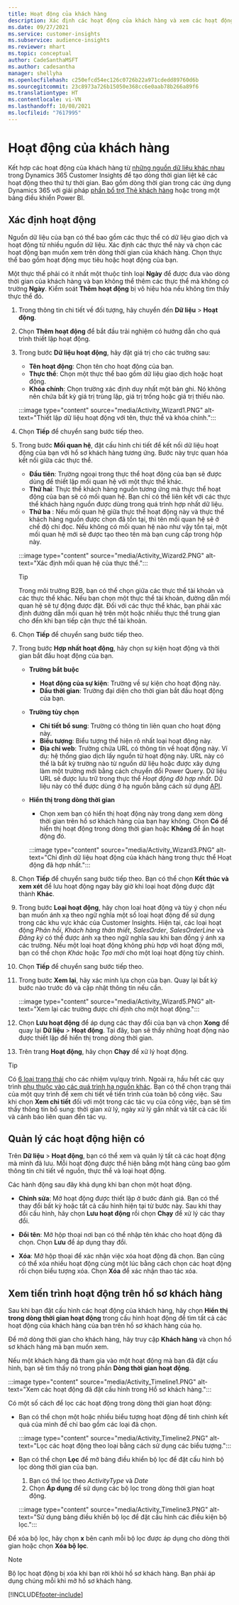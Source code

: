 ```yaml
---
title: Hoạt động của khách hàng
description: Xác định các hoạt động của khách hàng và xem các hoạt động đó theo dòng thời gian trên hồ sơ khách hàng.
ms.date: 09/27/2021
ms.service: customer-insights
ms.subservice: audience-insights
ms.reviewer: mhart
ms.topic: conceptual
author: CadeSanthaMSFT
ms.author: cadesantha
manager: shellyha
ms.openlocfilehash: c250efcd54ec126c0726b22a971cdedd89760d6b
ms.sourcegitcommit: 23c8973a726b15050e368cc6e0aab78b266a89f6
ms.translationtype: HT
ms.contentlocale: vi-VN
ms.lasthandoff: 10/08/2021
ms.locfileid: "7617995"
---
```

# <a name="customer-activities"></a>Hoạt động của khách hàng

Kết hợp các hoạt động của khách hàng từ [những nguồn dữ liệu khác nhau](data-sources.md) trong Dynamics 365 Customer Insights để tạo dòng thời gian liệt kê các hoạt động theo thứ tự thời gian. Bao gồm dòng thời gian trong các ứng dụng Dynamics 365 với giải pháp [phần bổ trợ Thẻ khách hàng](customer-card-add-in.md) hoặc trong một bảng điều khiển Power BI.

## <a name="define-an-activity"></a>Xác định hoạt động

Nguồn dữ liệu của bạn có thể bao gồm các thực thể có dữ liệu giao dịch và hoạt động từ nhiều nguồn dữ liệu. Xác định các thực thể này và chọn các hoạt động bạn muốn xem trên dòng thời gian của khách hàng. Chọn thực thể bao gồm hoạt động mục tiêu hoặc hoạt động của bạn.

Một thực thể phải có ít nhất một thuộc tính loại **Ngày** để được đưa vào dòng thời gian của khách hàng và bạn không thể thêm các thực thể mà không có trường **Ngày**. Kiểm soát **Thêm hoạt động** bị vô hiệu hóa nếu không tìm thấy thực thể đó.

1. Trong thông tin chi tiết về đối tượng, hãy chuyển đến **Dữ liệu** > **Hoạt động**.

1. Chọn **Thêm hoạt động** để bắt đầu trải nghiệm có hướng dẫn cho quá trình thiết lập hoạt động.

1. Trong bước **Dữ liệu hoạt động**, hãy đặt giá trị cho các trường sau:

   - **Tên hoạt động**: Chọn tên cho hoạt động của bạn.
   - **Thực thể**: Chọn một thực thể bao gồm dữ liệu giao dịch hoặc hoạt động.
   - **Khóa chính**: Chọn trường xác định duy nhất một bản ghi. Nó không nên chứa bất kỳ giá trị trùng lặp, giá trị trống hoặc giá trị thiếu nào.

   :::image type="content" source="media/Activity_Wizard1.PNG" alt-text="Thiết lập dữ liệu hoạt động với tên, thực thể và khóa chính.":::

1. Chọn **Tiếp** để chuyển sang bước tiếp theo.

1. Trong bước **Mối quan hệ**, đặt cấu hình chi tiết để kết nối dữ liệu hoạt động của bạn với hồ sơ khách hàng tương ứng. Bước này trực quan hóa kết nối giữa các thực thể.  

   - **Đầu tiên**: Trường ngoại trong thực thể hoạt động của bạn sẽ được dùng để thiết lập mối quan hệ với một thực thể khác.
   - **Thứ hai**: Thực thể khách hàng nguồn tương ứng mà thực thể hoạt động của bạn sẽ có mối quan hệ. Bạn chỉ có thể liên kết với các thực thể khách hàng nguồn được dùng trong quá trình hợp nhất dữ liệu.
   - **Thứ ba** : Nếu mối quan hệ giữa thực thể hoạt động này và thực thể khách hàng nguồn được chọn đã tồn tại, thì tên mối quan hệ sẽ ở chế độ chỉ đọc. Nếu không có mối quan hệ nào như vậy tồn tại, một mối quan hệ mới sẽ được tạo theo tên mà bạn cung cấp trong hộp này.

   :::image type="content" source="media/Activity_Wizard2.PNG" alt-text="Xác định mối quan hệ của thực thể.":::

   > [!TIP]
   > Trong môi trường B2B, bạn có thể chọn giữa các thực thể tài khoản và các thực thể khác. Nếu bạn chọn một thực thể tài khoản, đường dẫn mối quan hệ sẽ tự động được đặt. Đối với các thực thể khác, bạn phải xác định đường dẫn mối quan hệ trên một hoặc nhiều thực thể trung gian cho đến khi bạn tiếp cận thực thể tài khoản.

1. Chọn **Tiếp** để chuyển sang bước tiếp theo. 

1. Trong bước **Hợp nhất hoạt động**, hãy chọn sự kiện hoạt động và thời gian bắt đầu hoạt động của bạn. 
   - **Trường bắt buộc**
      - **Hoạt động của sự kiện**: Trường về sự kiện cho hoạt động này.
      - **Dấu thời gian**: Trường đại diện cho thời gian bắt đầu hoạt động của bạn.

   - **Trường tùy chọn**
      - **Chi tiết bổ sung**: Trường có thông tin liên quan cho hoạt động này.
      - **Biểu tượng**: Biểu tượng thể hiện rõ nhất loại hoạt động này.
      - **Địa chỉ web**: Trường chứa URL có thông tin về hoạt động này. Ví dụ: hệ thống giao dịch lấy nguồn từ hoạt động này. URL này có thể là bất kỳ trường nào từ nguồn dữ liệu hoặc được xây dựng làm một trường mới bằng cách chuyển đổi Power Query. Dữ liệu URL sẽ được lưu trữ trong thực thể *Hoạt động đã hợp nhất*. Dữ liệu này có thể được dùng ở hạ nguồn bằng cách sử dụng [API](apis.md).

   - **Hiển thị trong dòng thời gian**
      - Chọn xem bạn có hiển thị hoạt động này trong dạng xem dòng thời gian trên hồ sơ khách hàng của bạn hay không. Chọn **Có** để hiển thị hoạt động trong dòng thời gian hoặc **Không** để ẩn hoạt động đó.

      :::image type="content" source="media/Activity_Wizard3.PNG" alt-text="Chỉ định dữ liệu hoạt động của khách hàng trong thực thể Hoạt động đã hợp nhất.":::

1. Chọn **Tiếp** để chuyển sang bước tiếp theo. Bạn có thể chọn **Kết thúc và xem xét** để lưu hoạt động ngay bây giờ khi loại hoạt động được đặt thành **Khác**. 

1. Trong bước **Loại hoạt động**, hãy chọn loại hoạt động và tùy ý chọn nếu bạn muốn ánh xạ theo ngữ nghĩa một số loại hoạt động để sử dụng trong các khu vực khác của Customer Insights. Hiện tại, các loại hoạt động *Phản hồi*, *Khách hàng thân thiết*, *SalesOrder*, *SalesOrderLine* và *Đăng ký* có thể được ánh xạ theo ngữ nghĩa sau khi bạn đồng ý ánh xạ các trường. Nếu một loại hoạt động không phù hợp với hoạt động mới, bạn có thể chọn *Khác* hoặc *Tạo mới* cho một loại hoạt động tùy chỉnh.

1. Chọn **Tiếp** để chuyển sang bước tiếp theo. 

1. Trong bước **Xem lại**, hãy xác minh lựa chọn của bạn. Quay lại bất kỳ bước nào trước đó và cập nhật thông tin nếu cần.

   :::image type="content" source="media/Activity_Wizard5.PNG" alt-text="Xem lại các trường được chỉ định cho một hoạt động.":::
   
1. Chọn **Lưu hoạt động** để áp dụng các thay đổi của bạn và chọn **Xong** để quay lại **Dữ liệu** > **Hoạt động**. Tại đây, bạn sẽ thấy những hoạt động nào được thiết lập để hiển thị trong dòng thời gian. 

1. Trên trang **Hoạt động**, hãy chọn **Chạy** để xử lý hoạt động. 

> [!TIP]
> Có [6 loại trạng thái](system.md#status-types) cho các nhiệm vụ/quy trình. Ngoài ra, hầu hết các quy trình [phụ thuộc vào các quá trình hạ nguồn khác](system.md#refresh-policies). Bạn có thể chọn trạng thái của một quy trình để xem chi tiết về tiến trình của toàn bộ công việc. Sau khi chọn **Xem chi tiết** đối với một trong các tác vụ của công việc, bạn sẽ tìm thấy thông tin bổ sung: thời gian xử lý, ngày xử lý gần nhất và tất cả các lỗi và cảnh báo liên quan đến tác vụ.


## <a name="manage-existing-activities"></a>Quản lý các hoạt động hiện có

Trên **Dữ liệu** > **Hoạt động**, bạn có thể xem và quản lý tất cả các hoạt động mà mình đã lưu. Mỗi hoạt động được thể hiện bằng một hàng cũng bao gồm thông tin chi tiết về nguồn, thực thể và loại hoạt động.

Các hành động sau đây khả dụng khi bạn chọn một hoạt động. 

- **Chỉnh sửa**: Mở hoạt động được thiết lập ở bước đánh giá. Bạn có thể thay đổi bất kỳ hoặc tất cả cấu hình hiện tại từ bước này. Sau khi thay đổi cấu hình, hãy chọn **Lưu hoạt động** rồi chọn **Chạy** để xử lý các thay đổi.

- **Đổi tên**: Mở hộp thoại nơi bạn có thể nhập tên khác cho hoạt động đã chọn. Chọn **Lưu** để áp dụng thay đổi.

- **Xóa**: Mở hộp thoại để xác nhận việc xóa hoạt động đã chọn. Bạn cũng có thể xóa nhiều hoạt động cùng một lúc bằng cách chọn các hoạt động rồi chọn biểu tượng xóa. Chọn **Xóa** để xác nhận thao tác xóa.

## <a name="view-activity-timelines-on-customer-profiles"></a>Xem tiến trình hoạt động trên hồ sơ khách hàng

Sau khi bạn đặt cấu hình các hoạt động của khách hàng, hãy chọn **Hiển thị trong dòng thời gian hoạt động** trong cấu hình hoạt động để tìm tất cả các hoạt động của khách hàng của bạn trên hồ sơ khách hàng của họ.

Để mở dòng thời gian cho khách hàng, hãy truy cập **Khách hàng** và chọn hồ sơ khách hàng mà bạn muốn xem.

Nếu một khách hàng đã tham gia vào một hoạt động mà bạn đã đặt cấu hình, bạn sẽ tìm thấy nó trong phần **Dòng thời gian hoạt động**.

:::image type="content" source="media/Activity_Timeline1.PNG" alt-text="Xem các hoạt động đã đặt cấu hình trong Hồ sơ khách hàng.":::

Có một số cách để lọc các hoạt động trong dòng thời gian hoạt động:

- Bạn có thể chọn một hoặc nhiều biểu tượng hoạt động để tinh chỉnh kết quả của mình để chỉ bao gồm các loại đã chọn.

  :::image type="content" source="media/Activity_Timeline2.PNG" alt-text="Lọc các hoạt động theo loại bằng cách sử dụng các biểu tượng.":::

- Bạn có thể chọn **Lọc** để mở bảng điều khiển bộ lọc để đặt cấu hình bộ lọc dòng thời gian của bạn.

   1. Bạn có thể lọc theo *ActivityType* và *Date*
   1. Chọn **Áp dụng** để sử dụng các bộ lọc trong dòng thời gian hoạt động.

   :::image type="content" source="media/Activity_Timeline3.PNG" alt-text="Sử dụng bảng điều khiển bộ lọc để đặt cấu hình các điều kiện bộ lọc.":::

Để xóa bộ lọc, hãy chọn **x** bên cạnh mỗi bộ lọc được áp dụng cho dòng thời gian hoặc chọn **Xóa bộ lọc**.


> [!NOTE]
> Bộ lọc hoạt động bị xóa khi bạn rời khỏi hồ sơ khách hàng. Bạn phải áp dụng chúng mỗi khi mở hồ sơ khách hàng.

[!INCLUDE[footer-include](../includes/footer-banner.md)]
